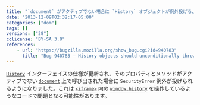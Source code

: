```yaml
---
title: "`document` がアクティブでない場合に `History` オブジェクトが例外投げるようになりました"
date: "2013-12-09T02:32:17-05:00"
categories: ["dom"]
tags: []
versions: ["28"]
cclicense: "BY-SA 3.0"
references:
    - url: "https://bugzilla.mozilla.org/show_bug.cgi?id=940783"
      title: "Bug 940783 – History objects should unconditionally throw if their inner is not current"
---
```

[`History`](https://developer.mozilla.org/ja/docs/Web/API/History) インターフェイスの仕様が更新され、そのプロパティとメソッドがアクティブでない [`document`](https://developer.mozilla.org/ja/docs/Web/API/document) 上で呼び出された場合に `SecurityError` 例外が投げられるようになりました。これは [`<iframe>`](https://developer.mozilla.org/ja/docs/Web/HTML/Element/iframe) 内の [`window.history`](https://developer.mozilla.org/ja/docs/Web/API/window.history) を操作しているようなコードで問題となる可能性があります。
